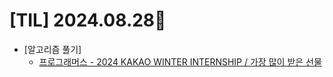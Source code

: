 # [TIL] 2024.08.28📒

 
* [알고리즘 풀기]
  * [프로그래머스 - 2024 KAKAO WINTER INTERNSHIP / 가장 많이 받은 선물](https://haemggi.tistory.com/70)
